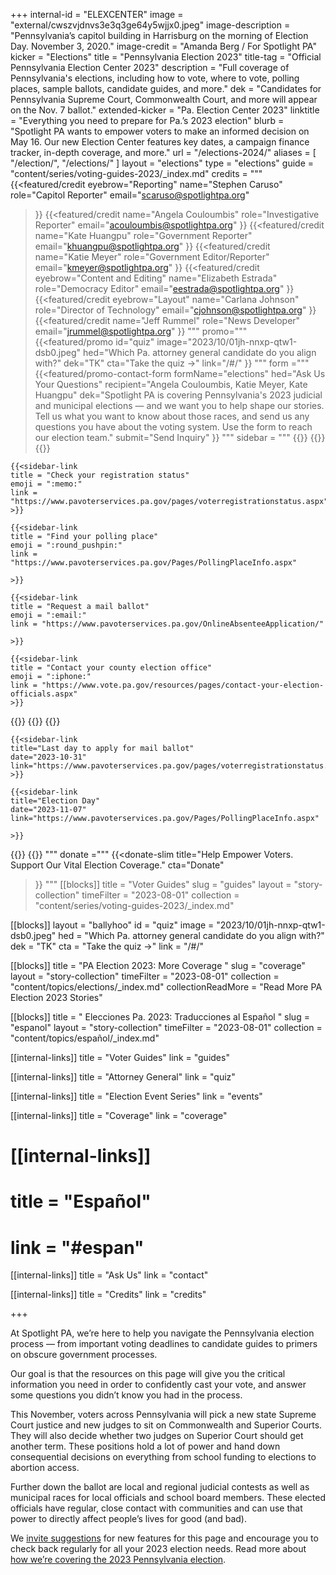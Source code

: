 +++
internal-id = "ELEXCENTER"
image = "external/cwszvjdnvs3e3q3ge64y5wjjx0.jpeg"
image-description = "Pennsylvania’s capitol building in Harrisburg on the morning of Election Day. November 3, 2020."
image-credit = "Amanda Berg / For Spotlight PA"
kicker = "Elections"
title = "Pennsylvania Election 2023"
title-tag = "Official Pennsylvania Election Center 2023"
description = "Full coverage of Pennsylvania's elections, including how to vote, where to vote, polling places, sample ballots, candidate guides, and more."
dek = "Candidates for Pennsylvania Supreme Court, Commonwealth Court, and more will appear on the Nov. 7 ballot."
extended-kicker = "Pa. Election Center 2023"
linktitle = "Everything you need to prepare for Pa.’s 2023 election"
blurb = "Spotlight PA wants to empower voters to make an informed decision on May 16. Our new Election Center features key dates, a campaign finance tracker, in-depth coverage, and more."
url = "/elections-2024/"
aliases = [
    "/election/",
    "/elections/"
]
layout = "elections"
type = "elections"
guide = "content/series/voting-guides-2023/_index.md"
credits = """
{{<featured/credit
    eyebrow="Reporting"
    name="Stephen Caruso"
    role="Capitol Reporter"
    email="scaruso@spotlightpa.org"
>}}
{{<featured/credit
    name="Angela Couloumbis"
    role="Investigative Reporter"
    email="acouloumbis@spotlightpa.org"
>}}
{{<featured/credit
    name="Kate Huangpu"
    role="Government Reporter"
    email="khuangpu@spotlightpa.org"
>}}
{{<featured/credit
    name="Katie Meyer"
    role="Government Editor/Reporter"
    email="kmeyer@spotlightpa.org"
>}}
{{<featured/credit
    eyebrow="Content and Editing"
    name="Elizabeth Estrada"
    role="Democracy Editor"
    email="eestrada@spotlightpa.org"
>}}
{{<featured/credit
    eyebrow="Layout"
    name="Carlana Johnson"
    role="Director of Technology"
    email="cjohnson@spotlightpa.org"
>}}
{{<featured/credit
    name="Jeff Rummel"
    role="News Developer"
    email="jrummel@spotlightpa.org"
>}}
"""
promo="""
{{<featured/promo
    id="quiz"
    image="2023/10/01jh-nnxp-qtw1-dsb0.jpeg"
    hed="Which Pa. attorney general candidate do you align with?"
    dek="TK"
    cta="Take the quiz →"
    link="/#/"
>}}
"""
form ="""
{{<featured/promo-contact-form
  formName="elections"
  hed="Ask Us Your Questions"
  recipient="Angela Couloumbis, Katie Meyer, Kate Huangpu"
  dek="Spotlight PA is covering Pennsylvania's 2023 judicial and municipal elections — and we want you to help shape our stories. Tell us what you want to know about those races, and send us any questions you have about the voting system. Use the form to reach our election team."
  submit="Send Inquiry"
>}}
"""
sidebar = """
{{<landing-sidebar>}}
  {{<sidebar-links hed="State Election Resources">}}
    {{<sidebar-link
    title = "Register to vote"
    emoji = ":ballot_box_with_ballot:"
    link = "https://www.pavoterservices.pa.gov/pages/VoterRegistrationApplication.aspx"
    >}}

    {{<sidebar-link
    title = "Check your registration status"
    emoji = ":memo:"
    link = "https://www.pavoterservices.pa.gov/pages/voterregistrationstatus.aspx"
    >}}

    {{<sidebar-link
    title = "Find your polling place"
    emoji = ":round_pushpin:"
    link = "https://www.pavoterservices.pa.gov/Pages/PollingPlaceInfo.aspx"

    >}}

    {{<sidebar-link
    title = "Request a mail ballot"
    emoji = ":email:"
    link = "https://www.pavoterservices.pa.gov/OnlineAbsenteeApplication/"

    >}}

    {{<sidebar-link
    title = "Contact your county election office"
    emoji = ":iphone:"
    link = "https://www.vote.pa.gov/resources/pages/contact-your-election-officials.aspx"
    >}}
  {{</sidebar-links>}}
  {{<sidebar-links hed="Key Dates" event="true">}}
    {{<sidebar-link
    title="Last day to register to vote"
    date="2023-10-23"
    link="https://www.pavoterservices.pa.gov/pages/VoterRegistrationApplication.aspx"
    >}}

    {{<sidebar-link
    title="Last day to apply for mail ballot"
    date="2023-10-31"
    link="https://www.pavoterservices.pa.gov/pages/voterregistrationstatus.aspx"
    >}}

    {{<sidebar-link
    title="Election Day"
    date="2023-11-07"
    link="https://www.pavoterservices.pa.gov/Pages/PollingPlaceInfo.aspx"

    >}}
  {{</sidebar-links>}}
{{</landing-sidebar>}}
"""
donate ="""
{{<donate-slim
    title="Help Empower Voters. Support Our Vital Election Coverage."
    cta="Donate"
>}}
"""
[[blocks]]
title = "Voter Guides"
slug = "guides"
layout = "story-collection"
timeFilter = "2023-08-01"
collection = "content/series/voting-guides-2023/_index.md"

[[blocks]]
layout = "ballyhoo"
id = "quiz"
image = "2023/10/01jh-nnxp-qtw1-dsb0.jpeg"
hed = "Which Pa. attorney general candidate do you align with?"
dek = "TK"
cta = "Take the quiz →"
link = "/#/"

[[blocks]]
title = "PA Election 2023: More Coverage "
slug = "coverage"
layout = "story-collection"
timeFilter = "2023-08-01"
collection = "content/topics/elections/_index.md"
collectionReadMore = "Read More PA Election 2023 Stories"

[[blocks]]
title = " Elecciones Pa. 2023: Traducciones al Español "
slug = "espanol"
layout = "story-collection"
timeFilter = "2023-08-01"
collection = "content/topics/español/_index.md"

[[internal-links]]
title = "Voter Guides"
link = "guides"

[[internal-links]]
title = "Attorney General"
link = "quiz"

[[internal-links]]
title = "Election Event Series"
link = "events"

[[internal-links]]
title = "Coverage"
link = "coverage"

# [[internal-links]]
# title = "Español"
# link = "#espan"

[[internal-links]]
title = "Ask Us"
link = "contact"

[[internal-links]]
title = "Credits"
link = "credits"

+++

At Spotlight PA, we’re here to help you navigate the Pennsylvania election process — from important voting deadlines to candidate guides to primers on obscure government processes.

Our goal is that the resources on this page will give you the critical information you need in order to confidently cast your vote, and answer some questions you didn’t know you had in the process.

This November, voters across Pennsylvania will pick a new state Supreme Court justice and new judges to sit on Commonwealth and Superior Courts. They will also decide whether two judges on Superior Court should get another term. These positions hold a lot of power and hand down consequential decisions on everything from school funding to elections to abortion access.

Further down the ballot are local and regional judicial contests as well as municipal races for local officials and school board members. These elected officials have regular, close contact with communities and can use that power to directly affect people’s lives for good (and bad).

We [invite suggestions](mailto:eestrada@spotlightpa.org) for new features for this page and encourage you to check back regularly for all your 2023 election needs. Read more about [how we’re covering the 2023 Pennsylvania election](https://www.spotlightpa.org/news/2023/09/pennsylvania-general-election-2023-supreme-superior-commonwealth-court-coverage-guide/).
